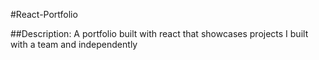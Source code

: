 #React-Portfolio

##Description:
A portfolio built with react that showcases projects I built with a team and independently




